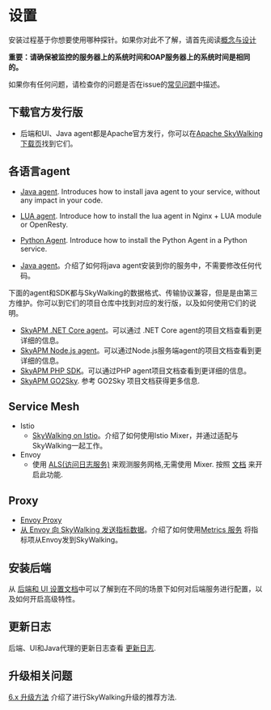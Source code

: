 # 设置

安装过程基于你想要使用哪种探针。如果你对此不了解，请首先阅读[概念与设计](../concepts-and-designs/README.md)

**重要：请确保被监控的服务器上的系统时间和OAP服务器上的系统时间是相同的。**

如果你有任何问题，请检查你的问题是否在issue的[常见问题](../常见问题/帮助.md)中描述。

## 下载官方发行版

- 后端和UI、Java agent都是Apache官方发行，你可以在[Apache SkyWalking 下载页](http://skywalking.apache.org/downloads/)找到它们。

## 各语言agent

- [Java agent](service-agent/java-agent/README.md). Introduces how to install java agent to your service, without any impact in your code.

- [LUA agent](https://github.com/apache/skywalking-nginx-lua). Introduce how to install the lua agent in Nginx + LUA module or OpenResty.

- [Python Agent](https://github.com/apache/skywalking-python). Introduce how to install the Python Agent in a Python service.

- [Java agent](service-agent/java-agent/README.md)。介绍了如何将java agent安装到你的服务中，不需要修改任何代码。

下面的agent和SDK都与SkyWalking的数据格式、传输协议兼容，但是是由第三方维护。你可以到它们的项目仓库中找到对应的发行版，以及如何使用它们的说明。

- [SkyAPM .NET Core agent](https://github.com/SkyAPM/SkyAPM-dotnet)。可以通过 .NET Core agent的项目文档查看到更详细的信息。
- [SkyAPM Node.js agent](https://github.com/SkyAPM/SkyAPM-nodejs)。可以通过Node.js服务端agent的项目文档查看到更详细的信息。
- [SkyAPM PHP SDK](https://github.com/SkyAPM/SkyAPM-php-sdk)。可以通过PHP agent项目文档查看到更详细的信息。
- [SkyAPM GO2Sky](https://github.com/SkyAPM/go2sky). 参考 GO2Sky 项目文档获得更多信息.

## Service Mesh

- Istio
  - [SkyWalking on Istio](istio/README.md)。介绍了如何使用Istio Mixer，并通过适配与SkyWalking一起工作。
- Envoy
  - 使用 [ALS(访问日志服务)](https://www.envoyproxy.io/docs/envoy/latest/api-v2/service/accesslog/v2/als.proto) 来观测服务网格,无需使用 Mixer. 按照 [文档](envoy/als_setting.md) 来开启此功能.

## Proxy

- [Envoy Proxy](https://www.envoyproxy.io/)
- [从 Envoy 向 SkyWalking 发送指标数据](envoy/metrics_service_setting.md)。介绍了如何使用[Metrics 服务](https://www.envoyproxy.io/docs/envoy/latest/api-v2/config/metrics/v2/metrics_service.proto.html) 将指标项从Envoy发到SkyWalking。

## 安装后端

从 [后端和 UI 设置文档](backend/backend-ui-setup.md)中可以了解到在不同的场景下如何对后端服务进行配置，以及如何开启高级特性。

## 更新日志

后端、UI和Java代理的更新日志查看 [更新日志](../../../CHANGES.md).

## 升级相关问题

[6.x 升级方法](../FAQ/v6-version-upgrade.md) 介绍了进行SkyWalking升级的推荐方法.

